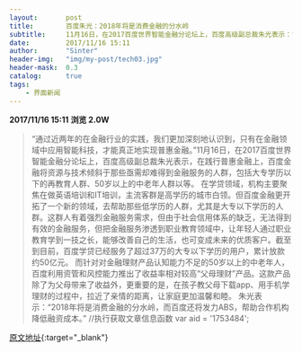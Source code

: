 ```yaml
---
layout:       post
title:        百度朱光：2018年将是消费金融的分水岭
subtitle:     11月16日，在2017百度世界智能金融分论坛上，百度高级副总裁朱光表示：“2018年将是消费金融的分水岭。”他还披露了目前百度金融在普惠金融上的实践。
date:         2017/11/16 15:11
author:       "Sinter"
header-img:   "img/my-post/tech03.jpg"
header-mask:  0.3
catalog:      true
tags:
    - 界面新闻
---
```


**2017/11/16 15:11**  **浏览 2.0W**

> “通过近两年的在金融行业的实践，我们更加深刻地认识到，只有在金融领域中应用智能科技，才能真正地实现普惠金融。”11月16日，在2017百度世界智能金融分论坛上，百度高级副总裁朱光表示，在践行普惠金融上，百度金融将资源与技术倾斜于那些亟需却难得到金融服务的人群，包括大专学历以下的再教育人群、50岁以上的中老年人群以等。
在学贷领域，机构主要聚焦在做英语培训和IT培训，主流客群是高学历的城市白领。但百度金融更开拓了一个新的领域，去帮助那些低学历的人群，尤其是大专以下学历的人群。这群人有着强烈金融服务需求，但由于社会信用体系的缺乏，无法得到有效的金融服务，但把金融服务渗透到职业教育领域中，让年轻人通过职业教育学到一技之长，能够改善自己的生活，也可变成未来的优质客户。截至到目前，百度学贷已经服务了超过37万的大专以下学历的用户，累计放款约50亿元。
而针对对金融理财产品认知能力不足的50岁以上的中老年人，百度利用资管和风控能力推出了收益率相对较高“父母理财”产品。这款产品除了为父母带来了收益外，更重要的是，在孩子教父母下载app、用手机学理财的过程中，拉近了亲情的距离，让家庭更加温馨和睦。
朱光表示：“2018年将是消费金融的分水岭，而百度还将发力ABS，帮助合作机构降低融资成本。”
	//执行获取文章信息函数
	var aid = '1753484';


[原文地址](http://www.jiemian.com/article/1753484.html){:target="_blank"}


